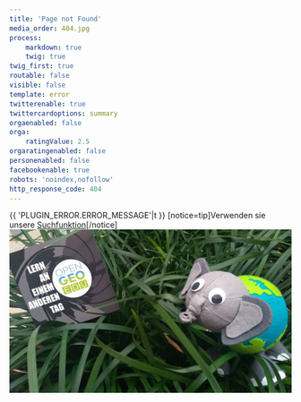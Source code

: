 ```yaml
---
title: 'Page not Found'
media_order: 404.jpg
process:
    markdown: true
    twig: true
twig_first: true
routable: false
visible: false
template: error
twitterenable: true
twittercardoptions: summary
orgaenabled: false
orga:
    ratingValue: 2.5
orgaratingenabled: false
personenabled: false
facebookenable: true
robots: 'noindex,nofollow'
http_response_code: 404
---
```


{{ 'PLUGIN_ERROR.ERROR_MESSAGE'|t }}
[notice=tip]Verwenden sie unsere [Suchfunktion](https://learn.opengeoedu.de/tntsearch)[/notice]
![](404.jpg)